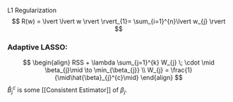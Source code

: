 L1 Regularization
$$
R(w) = \lvert \lvert w \rvert  \rvert_{1}= \sum_{i=1}^{n}\lvert w_{j} \rvert
$$

### Adaptive LASSO:
$$
\begin{align}
RSS + \lambda \sum_{j=1}^{k} W_{j} \; \cdot  \mid \beta_{j}\mid \to \min_{\beta_{j}} \\
W_{j} = \frac{1}{\mid\hat{\beta}_{j}^{c}\mid}
\end{align}
$$
$\hat{B}_{j}^{c}$ is some [[Consistent Estimator]] of $\beta_{j}$.
